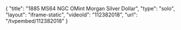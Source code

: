 {
    "title": "1885 MS64 NGC OMint Morgan Silver Dollar",
    "type": "solo",
    "layout": "iframe-static",
    "videoId": "112382018",
    "url": "\/tvpembed\/112382018"
}